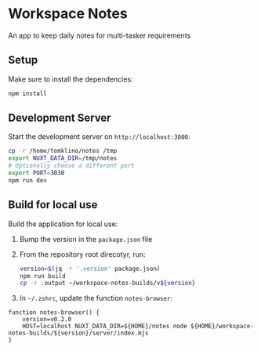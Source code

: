 # Workspace Notes

An app to keep daily notes for multi-tasker requirements


## Setup

Make sure to install the dependencies:

```bash
npm install
```

## Development Server

Start the development server on `http://localhost:3000`:

```bash
cp -r /home/tomklino/notes /tmp
export NUXT_DATA_DIR=/tmp/notes
# Optionally choose a different port
export PORT=3030
npm run dev
```

## Build for local use

Build the application for local use:

1. Bump the version in the `package.json` file
2. From the repository root direcotyr, run:

    ```bash
    version=$(jq -r '.version' package.json)
    npm run build
    cp -r .output ~/workspace-notes-builds/v${version}
    ```

3. In `~/.zshrc`, update the function `notes-browser`:

```
function notes-browser() {
    version=v0.2.0
    HOST=localhost NUXT_DATA_DIR=${HOME}/notes node ${HOME}/workspace-notes-builds/${version}/server/index.mjs
}
```
